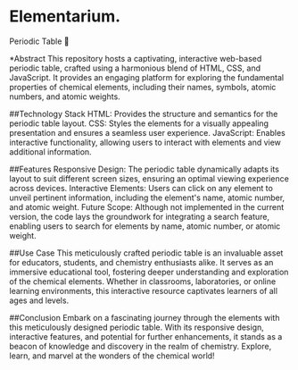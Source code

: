 # Elementarium.

Periodic Table 🧪

*Abstract
This repository hosts a captivating, interactive web-based periodic table, crafted using a harmonious blend of HTML, CSS, and JavaScript. It provides an engaging platform for exploring the fundamental properties of chemical elements, including their names, symbols, atomic numbers, and atomic weights.

##Technology Stack
HTML: Provides the structure and semantics for the periodic table layout.
CSS: Styles the elements for a visually appealing presentation and ensures a seamless user experience.
JavaScript: Enables interactive functionality, allowing users to interact with elements and view additional information.

##Features
Responsive Design: The periodic table dynamically adapts its layout to suit different screen sizes, ensuring an optimal viewing experience across devices.
Interactive Elements: Users can click on any element to unveil pertinent information, including the element's name, atomic number, and atomic weight.
Future Scope: Although not implemented in the current version, the code lays the groundwork for integrating a search feature, enabling users to search for elements by name, atomic number, or atomic weight.


##Use Case
This meticulously crafted periodic table is an invaluable asset for educators, students, and chemistry enthusiasts alike. It serves as an immersive educational tool, fostering deeper understanding and exploration of the chemical elements. Whether in classrooms, laboratories, or online learning environments, this interactive resource captivates learners of all ages and levels.

##Conclusion
Embark on a fascinating journey through the elements with this meticulously designed periodic table. With its responsive design, interactive features, and potential for further enhancements, it stands as a beacon of knowledge and discovery in the realm of chemistry. Explore, learn, and marvel at the wonders of the chemical world!

